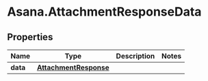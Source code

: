 # Asana.AttachmentResponseData

## Properties
Name | Type | Description | Notes
------------ | ------------- | ------------- | -------------
**data** | [**AttachmentResponse**](AttachmentResponse.md) |  | 
